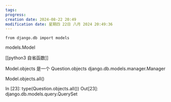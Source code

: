 ```yaml
---
tags: 
progress: 
creation date: 2024-08-22 20:49
modification date: 星期四 22日 八月 2024 20:49:36
---
```

	from django.db import models 

models.Model

[[python3 自省函数]]

Model.objects  是一个 Question.objects django.db.models.manager.Manager

Model.objects.all() 



In [23]: type(Question.objects.all())
Out[23]: django.db.models.query.QuerySet


